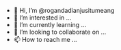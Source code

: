 - 👋 Hi, I’m @rogandadianjusitumeang
- 👀 I’m interested in ...
- 🌱 I’m currently learning ...
- 💞️ I’m looking to collaborate on ...
- 📫 How to reach me ...

<!---
rogandadianjusitumeang/rogandadianjusitumeang is a ✨ special ✨ repository because its `README.md` (this file) appears on your GitHub profile.
You can click the Preview link to take a look at your changes.
--->
